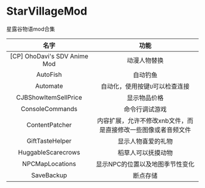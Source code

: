 # StarVillageMod

星露谷物语mod合集

|             名字              |     功能      |
| :--------------------------: | :----------: |
| [CP] OhoDavi's SDV Anime Mod | 动漫人物替换   |
| AutoFish | 自动钓鱼 |
| Automate | 自动化，使用按键`U`可以检查连接 |
| CJBShowItemSellPrice | 显示物品价格 |
| ConsoleCommands | 命令行调试游戏 |
| ContentPatcher | 内容扩展，允许不修改xnb文件，而是直接修改一些图像或者音频文件 |
| GiftTasteHelper | 显示人物喜爱的礼物 |
| HuggableScarecrows | 稻草人可以抚摸动物 |
| NPCMapLocations | 显示NPC的位置以及地图季节性变化 |
| SaveBackup | 断点存储 |

